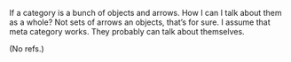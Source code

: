 If a category is a bunch of objects  and arrows. How I can I talk about them as a whole? Not sets of arrows an objects, that’s for sure.
I assume that meta category works. They probably can talk about themselves. 


(No refs.)